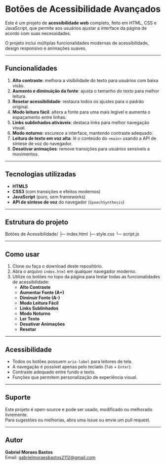 # Botões de Acessibilidade Avançados

Este é um projeto de **acessibilidade web** completo, feito em HTML, CSS e JavaScript, que permite aos usuários ajustar a interface da página de acordo com suas necessidades.  

O projeto inclui múltiplas funcionalidades modernas de acessibilidade, design responsivo e animações suaves.

---

## Funcionalidades

1. **Alto contraste**: melhora a visibilidade do texto para usuários com baixa visão.  
2. **Aumento e diminuição da fonte**: ajusta o tamanho do texto para melhor leitura.  
3. **Resetar acessibilidade**: restaura todos os ajustes para o padrão original.  
4. **Modo leitura fácil**: altera a fonte para uma mais legível e aumenta o espaçamento entre linhas.  
5. **Links sublinhados ativáveis**: destaca links para melhor navegação visual.  
6. **Modo noturno**: escurece a interface, mantendo contraste adequado.  
7. **Leitura de texto em voz alta**: lê o conteúdo do `<main>` usando a API de síntese de voz do navegador.  
8. **Desativar animações**: remove transições para usuários sensíveis a movimentos.

---

## Tecnologias utilizadas

- **HTML5**  
- **CSS3** (com transições e efeitos modernos)  
- **JavaScript** (puro, sem frameworks)  
- **API de síntese de voz** do navegador (`SpeechSynthesis`)

---

## Estrutura do projeto

Botões de Acessibilidade/
├─ index.html
├─ style.css
└─ script.js


---

## Como usar

1. Clone ou faça o download deste repositório.  
2. Abra o arquivo `index.html` em qualquer navegador moderno.  
3. Utilize os botões no topo da página para testar todas as funcionalidades de acessibilidade:  
   - **Alto Contraste**  
   - **Aumentar Fonte (A+)**  
   - **Diminuir Fonte (A-)**  
   - **Modo Leitura Fácil**  
   - **Links Sublinhados**  
   - **Modo Noturno**  
   - **Ler Texto**  
   - **Desativar Animações**  
   - **Resetar**

---

## Acessibilidade

- Todos os botões possuem `aria-label` para leitores de tela.  
- A navegação é possível apenas pelo teclado (`Tab` + `Enter`).  
- Contraste adequado entre fundo e texto.  
- Funções que permitem personalização de experiência visual.

---

## Suporte

Este projeto é open-source e pode ser usado, modificado ou melhorado livremente.  
Para sugestões ou melhorias, abra uma issue ou envie um pull request.

---

## Autor

**Gabriel Moraes Bastos**  
Email: gabrielmoraesbastos2112@gmail.com  
